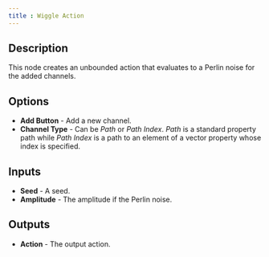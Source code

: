 ```yaml
---
title : Wiggle Action
---
```


## Description

This node creates an unbounded action that evaluates to a Perlin noise for the
added channels.

## Options

- **Add Button** - Add a new channel.
- **Channel Type** - Can be *Path* or *Path Index*. *Path* is a standard
  property path while *Path Index* is a path to an element of a vector property
  whose index is specified.

## Inputs

- **Seed** - A seed.
- **Amplitude** - The amplitude if the Perlin noise.

## Outputs

- **Action** - The output action.
